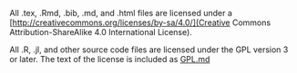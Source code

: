 All .tex, .Rmd, .bib, .md, and .html files are
licensed under a 
[http://creativecommons.org/licenses/by-sa/4.0/](Creative
Commons Attribution-ShareAlike 4.0 International License).

All .R, .jl, and other source code files are licensed under the GPL
version 3 or later. The text of the license is included as
[GPL.md](GPL.md)
